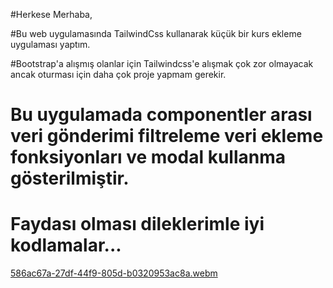 #Herkese Merhaba,

#Bu web uygulamasında TailwindCss kullanarak küçük bir kurs ekleme uygulaması yaptım.

#Bootstrap'a alışmış olanlar için Tailwindcss'e alışmak çok zor olmayacak ancak oturması için daha çok proje yapmam gerekir.

# Bu uygulamada componentler arası veri gönderimi filtreleme veri ekleme fonksiyonları ve modal kullanma gösterilmiştir.

# Faydası olması dileklerimle iyi kodlamalar...


[586ac67a-27df-44f9-805d-b0320953ac8a.webm](https://user-images.githubusercontent.com/108414013/231970013-d29a36ba-7527-481c-8ccb-2862e236f3b2.webm)
